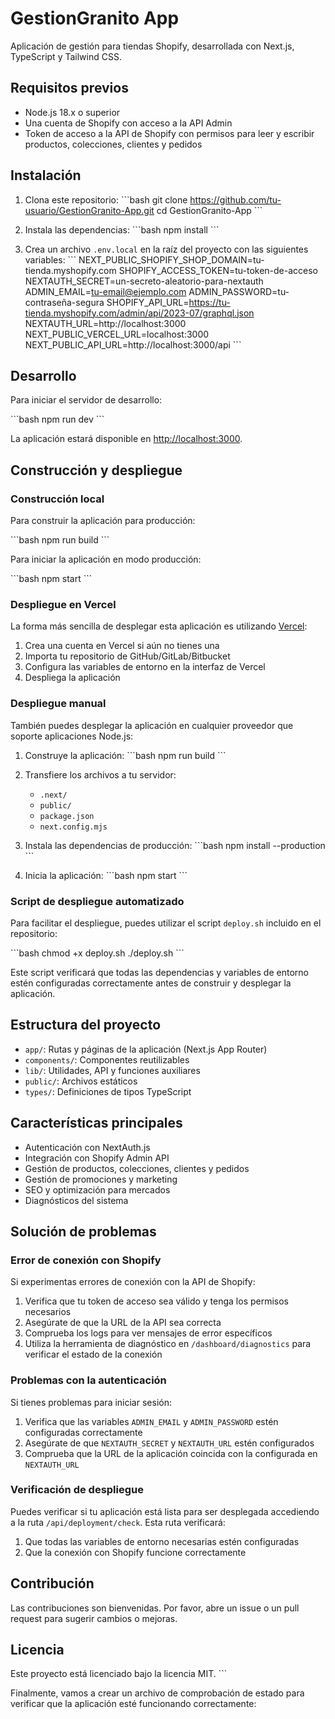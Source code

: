 # GestionGranito App

Aplicación de gestión para tiendas Shopify, desarrollada con Next.js, TypeScript y Tailwind CSS.

## Requisitos previos

- Node.js 18.x o superior
- Una cuenta de Shopify con acceso a la API Admin
- Token de acceso a la API de Shopify con permisos para leer y escribir productos, colecciones, clientes y pedidos

## Instalación

1. Clona este repositorio:
\`\`\`bash
git clone https://github.com/tu-usuario/GestionGranito-App.git
cd GestionGranito-App
\`\`\`

2. Instala las dependencias:
\`\`\`bash
npm install
\`\`\`

3. Crea un archivo `.env.local` en la raíz del proyecto con las siguientes variables:
\`\`\`
NEXT_PUBLIC_SHOPIFY_SHOP_DOMAIN=tu-tienda.myshopify.com
SHOPIFY_ACCESS_TOKEN=tu-token-de-acceso
NEXTAUTH_SECRET=un-secreto-aleatorio-para-nextauth
ADMIN_EMAIL=tu-email@ejemplo.com
ADMIN_PASSWORD=tu-contraseña-segura
SHOPIFY_API_URL=https://tu-tienda.myshopify.com/admin/api/2023-07/graphql.json
NEXTAUTH_URL=http://localhost:3000
NEXT_PUBLIC_VERCEL_URL=localhost:3000
NEXT_PUBLIC_API_URL=http://localhost:3000/api
\`\`\`

## Desarrollo

Para iniciar el servidor de desarrollo:

\`\`\`bash
npm run dev
\`\`\`

La aplicación estará disponible en [http://localhost:3000](http://localhost:3000).

## Construcción y despliegue

### Construcción local

Para construir la aplicación para producción:

\`\`\`bash
npm run build
\`\`\`

Para iniciar la aplicación en modo producción:

\`\`\`bash
npm start
\`\`\`

### Despliegue en Vercel

La forma más sencilla de desplegar esta aplicación es utilizando [Vercel](https://vercel.com):

1. Crea una cuenta en Vercel si aún no tienes una
2. Importa tu repositorio de GitHub/GitLab/Bitbucket
3. Configura las variables de entorno en la interfaz de Vercel
4. Despliega la aplicación

### Despliegue manual

También puedes desplegar la aplicación en cualquier proveedor que soporte aplicaciones Node.js:

1. Construye la aplicación:
\`\`\`bash
npm run build
\`\`\`

2. Transfiere los archivos a tu servidor:
   - `.next/`
   - `public/`
   - `package.json`
   - `next.config.mjs`

3. Instala las dependencias de producción:
\`\`\`bash
npm install --production
\`\`\`

4. Inicia la aplicación:
\`\`\`bash
npm start
\`\`\`

### Script de despliegue automatizado

Para facilitar el despliegue, puedes utilizar el script `deploy.sh` incluido en el repositorio:

\`\`\`bash
chmod +x deploy.sh
./deploy.sh
\`\`\`

Este script verificará que todas las dependencias y variables de entorno estén configuradas correctamente antes de construir y desplegar la aplicación.

## Estructura del proyecto

- `app/`: Rutas y páginas de la aplicación (Next.js App Router)
- `components/`: Componentes reutilizables
- `lib/`: Utilidades, API y funciones auxiliares
- `public/`: Archivos estáticos
- `types/`: Definiciones de tipos TypeScript

## Características principales

- Autenticación con NextAuth.js
- Integración con Shopify Admin API
- Gestión de productos, colecciones, clientes y pedidos
- Gestión de promociones y marketing
- SEO y optimización para mercados
- Diagnósticos del sistema

## Solución de problemas

### Error de conexión con Shopify

Si experimentas errores de conexión con la API de Shopify:

1. Verifica que tu token de acceso sea válido y tenga los permisos necesarios
2. Asegúrate de que la URL de la API sea correcta
3. Comprueba los logs para ver mensajes de error específicos
4. Utiliza la herramienta de diagnóstico en `/dashboard/diagnostics` para verificar el estado de la conexión

### Problemas con la autenticación

Si tienes problemas para iniciar sesión:

1. Verifica que las variables `ADMIN_EMAIL` y `ADMIN_PASSWORD` estén configuradas correctamente
2. Asegúrate de que `NEXTAUTH_SECRET` y `NEXTAUTH_URL` estén configurados
3. Comprueba que la URL de la aplicación coincida con la configurada en `NEXTAUTH_URL`

### Verificación de despliegue

Puedes verificar si tu aplicación está lista para ser desplegada accediendo a la ruta `/api/deployment/check`. Esta ruta verificará:

1. Que todas las variables de entorno necesarias estén configuradas
2. Que la conexión con Shopify funcione correctamente

## Contribución

Las contribuciones son bienvenidas. Por favor, abre un issue o un pull request para sugerir cambios o mejoras.

## Licencia

Este proyecto está licenciado bajo la licencia MIT.
\`\`\`

Finalmente, vamos a crear un archivo de comprobación de estado para verificar que la aplicación esté funcionando correctamente:
